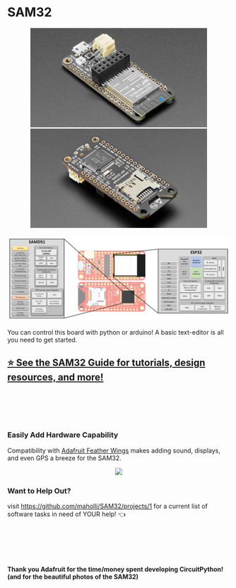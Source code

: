 # SAM32

<p align="middle">
  <img width="400" src="./references/top2.jpg"><img width="400" src="./references/bottom.jpg">
  <br><br>
  <img width="1000" src="./references/sam32_block.PNG">
</p>

You can control this board with python or arduino! A basic text-editor is all you need to get started.

## [⭐ See the SAM32 Guide for tutorials, design resources, and more!](https://www.notion.so/maholli/SAM32-Guides-6b7e8ca318ff49418eec16e975d98f5d)
<br><br><br><br>
### Easily Add Hardware Capability

Compatibility with [Adafruit Feather Wings](https://www.adafruit.com/category/814) makes adding sound, displays, and even GPS a breeze for the SAM32.

<p align="middle">
  <img width="800" src="./references/wings.png">
</p>

### Want to Help Out?

visit https://github.com/maholli/SAM32/projects/1 for a current list of software tasks in need of YOUR help! :point_left:

<br><br><br><br>

#### Thank you Adafruit for the time/money spent developing CircuitPython! (and for the beautiful photos of the SAM32)



